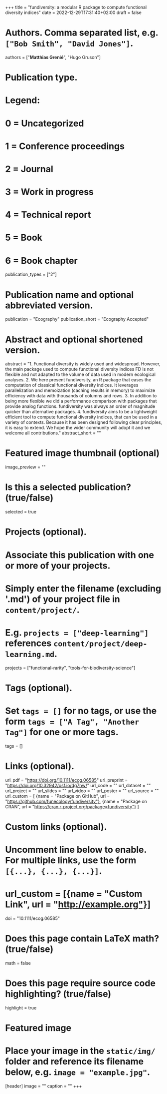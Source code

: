 +++
title = "fundiversity: a modular R package to compute functional diversity indices"
date = 2022-12-29T17:31:40+02:00
draft = false

# Authors. Comma separated list, e.g. `["Bob Smith", "David Jones"]`.
authors = ["**Matthias Grenié**", "Hugo Gruson"]

# Publication type.
# Legend:
# 0 = Uncategorized
# 1 = Conference proceedings
# 2 = Journal
# 3 = Work in progress
# 4 = Technical report
# 5 = Book
# 6 = Book chapter
publication_types = ["2"]

# Publication name and optional abbreviated version.
publication = "Ecography"
publication_short = "Ecography Accepted"

# Abstract and optional shortened version.
abstract = "1. Functional diversity is widely used and widespread. However, the main package used to compute functional diversity indices FD is not flexible and not adapted to the volume of data used in modern ecological analyses. 2. We here present fundiversity, an R package that eases the computation of classical functional diversity indices. It leverages parallelization and memoization (caching results in memory) to maximize efficiency with data with thousands of columns and rows. 3. In addition to being more flexible we did a performance comparison with packages that provide analog functions. fundiversity was always an order of magnitude quicker than alternative packages. 4. fundiversity aims to be a lightweight efficient tool to compute functional diversity indices, that can be used in a variety of contexts. Because it has been designed following clear principles, it is easy to extend. We hope the wider community will adopt it and we welcome all contributions."
abstract_short = ""

# Featured image thumbnail (optional)
image_preview = ""

# Is this a selected publication? (true/false)
selected = true

# Projects (optional).
#   Associate this publication with one or more of your projects.
#   Simply enter the filename (excluding '.md') of your project file in `content/project/`.
#   E.g. `projects = ["deep-learning"]` references `content/project/deep-learning.md`.
projects = ["functional-rarity", "tools-for-biodiversity-science"]

# Tags (optional).
#   Set `tags = []` for no tags, or use the form `tags = ["A Tag", "Another Tag"]` for one or more tags.
tags = []

# Links (optional).
url_pdf = "https://doi.org/10.1111/ecog.06585"
url_preprint = "https://doi.org/10.32942/osf.io/dg7hw/"
url_code = ""
url_dataset = ""
url_project = ""
url_slides = ""
url_video = ""
url_poster = ""
url_source = ""
url_custom = [
  {name = "Package on GitHub", url = "https://github.com/funecology/fundiversity"},
  {name = "Package on CRAN", url = "https://cran.r-project.org/package=fundiversity"}
]

# Custom links (optional).
#   Uncomment line below to enable. For multiple links, use the form `[{...}, {...}, {...}]`.
# url_custom = [{name = "Custom Link", url = "http://example.org"}]

doi = "10.1111/ecog.06585"

# Does this page contain LaTeX math? (true/false)
math = false

# Does this page require source code highlighting? (true/false)
highlight = true

# Featured image
# Place your image in the `static/img/` folder and reference its filename below, e.g. `image = "example.jpg"`.
[header]
image = ""
caption = ""
+++
